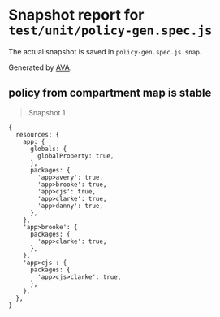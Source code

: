 # Snapshot report for `test/unit/policy-gen.spec.js`

The actual snapshot is saved in `policy-gen.spec.js.snap`.

Generated by [AVA](https://avajs.dev).

## policy from compartment map is stable

> Snapshot 1

    {
      resources: {
        app: {
          globals: {
            globalProperty: true,
          },
          packages: {
            'app>avery': true,
            'app>brooke': true,
            'app>cjs': true,
            'app>clarke': true,
            'app>danny': true,
          },
        },
        'app>brooke': {
          packages: {
            'app>clarke': true,
          },
        },
        'app>cjs': {
          packages: {
            'app>cjs>clarke': true,
          },
        },
      },
    }
